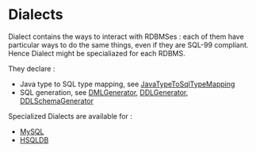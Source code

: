 # Dialects

Dialect contains the ways to interact with RDBMSes : each of them have particular ways to do the same things,
 even if they are SQL-99 compliant. Hence Dialect might be specialiazed for each RDBMS.

They declare :

* Java type to SQL type mapping, see [JavaTypeToSqlTypeMapping](ddl/JavaTypeToSqlTypeMapping.java)
* SQL generation, see [DMLGenerator](dml/DMLGenerator.java), [DDLGenerator](ddl/DDLGenerator.java), [DDLSchemaGenerator](ddl/DDLSchemaGenerator.java)


Specialized Dialects are available for :
- [MySQL](MySQLDialect.java)
- [HSQLDB](HSQLDBDialect.java)